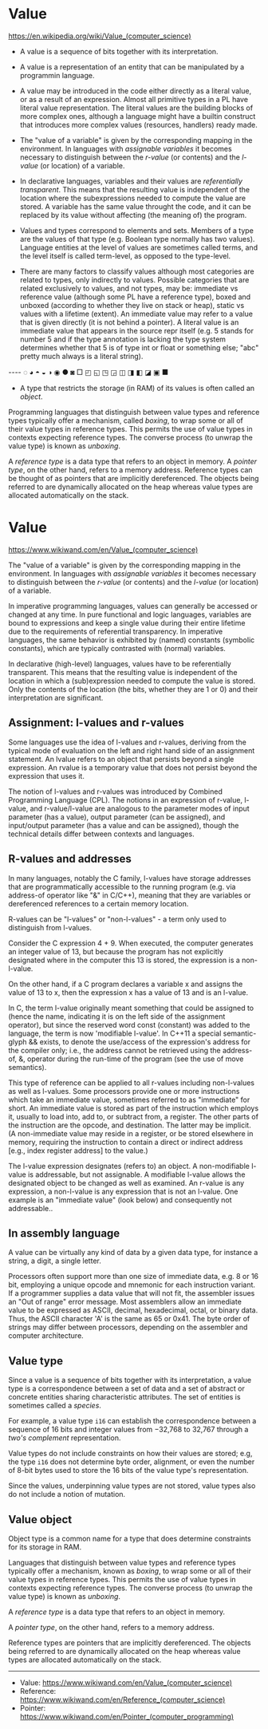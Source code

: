 # Value

https://en.wikipedia.org/wiki/Value_(computer_science)

* A value is a sequence of bits together with its interpretation.

* A value is a representation of an entity that can be manipulated by a programmin language.

* A value may be introduced in the code either directly as a literal value, or as a result of an expression. Almost all primitive types in a PL have literal value representation. The literal values are the building blocks of more complex ones, although a language might have a builtin construct that introduces more complex values (resources, handlers) ready made.

* The "value of a variable" is given by the corresponding mapping in the environment. In languages with *assignable variables* it becomes necessary to distinguish between the *r-value* (or contents) and the *l-value* (or location) of a variable.

* In declarative languages, variables and their values are *referentially transparent*. This means that the resulting value is independent of the location where the subexpressions needed to compute the value are stored. A variable has the same value throught the code, and it can be replaced by its value without affecting (the meaning of) the program.

* Values and types correspond to elements and sets. Members of a type are the values of that type (e.g. Boolean type normally has two values). Language entities at the level of values are sometimes called terms, and the level itself is called term-level, as opposed to the type-level.

* There are many factors to classify values although most categories are related to types, only indirectly to values. Possible categories that are related exclusively to values, and not types, may be: immediate vs reference value (although some PL have a reference type), boxed and unboxed (according to whether they live on stack or heap), static vs values with a lifetime (extent). An immediate value may refer to a value that is given directly (it is not behind a pointer). A literal value is an immediate value that appears in the source repr itself (e.g. 5 stands for number 5 and if the type annotation is lacking the type system determines whether that 5 is of type int or float or something else; "abc" pretty much always is a literal string).


---- ◌ ◕ ◓ ◒ ◑ ◉ ● ◙ □ ◰ ◱ ◳ ◲ ◫ ◨ ◧ ◪ ▣ ■



* A type that restricts the storage (in RAM) of its values is often called an *object*.


Programming languages that distinguish between value types and reference types typically offer a mechanism, called *boxing*, to wrap some or all of their value types in reference types. This permits the use of value types in contexts expecting reference types. The converse process (to unwrap the value type) is known as *unboxing*.


A *reference type* is a data type that refers to an object in memory. A *pointer type*, on the other hand, refers to a memory address. Reference types can be thought of as pointers that are implicitly dereferenced. The objects being referred to are dynamically allocated on the heap whereas value types are allocated automatically on the stack.



# Value

https://www.wikiwand.com/en/Value_(computer_science)


The "value of a variable" is given by the corresponding mapping in the environment. In languages with _assignable variables_ it becomes necessary to distinguish between the _r-value_ (or contents) and the _l-value_ (or location) of a variable.

In imperative programming languages, values can generally be accessed or changed at any time. In pure functional and logic languages, variables are bound to expressions and keep a single value during their entire lifetime due to the requirements of referential transparency. In imperative languages, the same behavior is exhibited by (named) constants (symbolic constants), which are typically contrasted with (normal) variables. 

In declarative (high-level) languages, values have to be referentially transparent. This means that the resulting value is independent of the location in which a (sub)expression needed to compute the value is stored. Only the contents of the location (the bits, whether they are 1 or 0) and their interpretation are significant.


## Assignment: l-values and r-values

Some languages use the idea of l-values and r-values, deriving from the typical mode of evaluation on the left and right hand side of an assignment statement. An lvalue refers to an object that persists beyond a single expression. An rvalue is a temporary value that does not persist beyond the expression that uses it.

The notion of l-values and r-values was introduced by Combined Programming Language (CPL). The notions in an expression of r-value, l-value, and r-value/l-value are analogous to the parameter modes of input parameter (has a value), output parameter (can be assigned), and input/output parameter (has a value and can be assigned), though the technical details differ between contexts and languages.


## R-values and addresses

In many languages, notably the C family, l-values have storage addresses that are programmatically accessible to the running program (e.g. via address-of operator like "&" in C/C++), meaning that they are variables or dereferenced references to a certain memory location.

R-values can be "l-values" or "non-l-values" - a term only used to distinguish from l-values.

Consider the C expression 4 + 9. When executed, the computer generates an integer value of 13, but because the program has not explicitly designated where in the computer this 13 is stored, the expression is a non-l-value.

On the other hand, if a C program declares a variable x and assigns the value of 13 to x, then the expression x has a value of 13 and is an l-value.

In C, the term l-value originally meant something that could be assigned to (hence the name, indicating it is on the left side of the assignment operator), but since the reserved word const (constant) was added to the language, the term is now 'modifiable l-value'. In C++11 a special semantic-glyph && exists, to denote the use/access of the expression's address for the compiler only; i.e., the address cannot be retrieved using the address-of, &, operator during the run-time of the program (see the use of move semantics).

This type of reference can be applied to all r-values including non-l-values as well as l-values. Some processors provide one or more instructions which take an immediate value, sometimes referred to as "immediate" for short. An immediate value is stored as part of the instruction which employs it, usually to load into, add to, or subtract from, a register. The other parts of the instruction are the opcode, and destination. The latter may be implicit. (A non-immediate value may reside in a register, or be stored elsewhere in memory, requiring the instruction to contain a direct or indirect address [e.g., index register address] to the value.)

The l-value expression designates (refers to) an object. A non-modifiable l-value is addressable, but not assignable. A modifiable l-value allows the designated object to be changed as well as examined. An r-value is any expression, a non-l-value is any expression that is not an l-value. One example is an "immediate value" (look below) and consequently not addressable..

## In assembly language

A value can be virtually any kind of data by a given data type, for instance a string, a digit, a single letter.

Processors often support more than one size of immediate data, e.g. 8 or 16 bit, employing a unique opcode and mnemonic for each instruction variant. If a programmer supplies a data value that will not fit, the assembler issues an "Out of range" error message. Most assemblers allow an immediate value to be expressed as ASCII, decimal, hexadecimal, octal, or binary data. Thus, the ASCII character 'A' is the same as 65 or 0x41. The byte order of strings may differ between processors, depending on the assembler and computer architecture.


## Value type

Since a value is a sequence of bits together with its interpretation, a value type is a correspondence between a set of data and a set of abstract or concrete entities sharing characteristic attributes. The set of entities is sometimes called a _species_.

For example, a value type `i16` can establish the correspondence between a sequence of 16 bits and integer values from −32,768 to 32,767 through a _two's complement_ representation.

Value types do not include constraints on how their values are stored; e.g, the type `i16` does not determine byte order, alignment, or even the number of 8-bit bytes used to store the 16 bits of the value type's representation.

Since the values, underpinning value types are not stored, value types also do not include a notion of mutation.


## Value object

Object type is a common name for a type that does determine constraints for its storage in RAM.

Languages that distinguish between value types and reference types typically offer a mechanism, known as *boxing*, to wrap some or all of their value types in reference types. This permits the use of value types in contexts expecting reference types. The converse process (to unwrap the value type) is known as *unboxing*.

A *reference type* is a data type that refers to an object in memory.

A *pointer type*, on the other hand, refers to a memory address.

Reference types are pointers that are implicitly dereferenced. The objects being referred to are dynamically allocated on the heap whereas value types are allocated automatically on the stack.


---

- Value: https://www.wikiwand.com/en/Value_(computer_science)
- Reference: https://www.wikiwand.com/en/Reference_(computer_science)
- Pointer: https://www.wikiwand.com/en/Pointer_(computer_programming)
